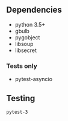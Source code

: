## Dependencies

- python 3.5+
- gbulb
- pygobject
- libsoup
- libsecret

### Tests only

- pytest-asyncio

## Testing

```
pytest-3
```
